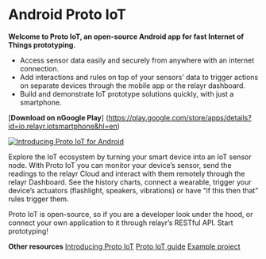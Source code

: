 # Android Proto IoT

**Welcome to Proto IoT, an open-source Android app for fast Internet of Things prototyping.**
* Access sensor data easily and securely from anywhere with an internet connection.
* Add interactions and rules on top of your sensors’ data to trigger actions on separate devices through the mobile app or the relayr dashboard.
* Build and demonstrate IoT prototype solutions quickly, with just a smartphone.

[**Download on nGoogle Play**] (https://play.google.com/store/apps/details?id=io.relayr.iotsmartphone&hl=en)

[![Introducing Proto IoT for Android](http://imgur.com/qNlgY9L)](https://www.youtube.com/watch?v=s55vkryfQSY "Introducing Proto IoT for Android | relayr")

Explore the IoT ecosystem by turning your smart device into an IoT sensor node. 
With Proto IoT you can monitor your device’s sensor, send the readings to the relayr Cloud and interact with them remotely through the relayr Dashboard. 
See the history charts, connect a wearable, trigger your device’s actuators (flashlight, speakers, vibrations) or have “if this then that” rules trigger them.

Proto IoT is open-source, so if you are a developer look under the hood, or connect your own application to it through relayr’s RESTful API. Start prototyping!

**Other resources**
[Introducing Proto IoT](http://blog.relayr.io/engineering/introducing-proto-iot-for-android)
[Proto IoT guide](http://blog.relayr.io/engineering/iot-smartphone-guide)
[Example project](https://github.com/bernardpletikosa/droidcon-workshop-2016)